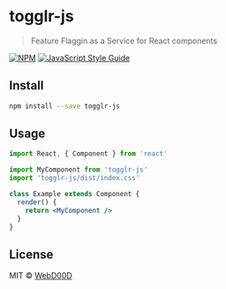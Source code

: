# togglr-js

> Feature Flaggin as a Service for React components 

[![NPM](https://img.shields.io/npm/v/togglr-js.svg)](https://www.npmjs.com/package/togglr-js) [![JavaScript Style Guide](https://img.shields.io/badge/code_style-standard-brightgreen.svg)](https://standardjs.com)

## Install

```bash
npm install --save togglr-js
```

## Usage

```jsx
import React, { Component } from 'react'

import MyComponent from 'togglr-js'
import 'togglr-js/dist/index.css'

class Example extends Component {
  render() {
    return <MyComponent />
  }
}
```

## License

MIT © [WebD00D](https://github.com/WebD00D)
